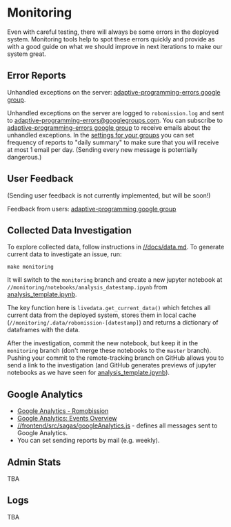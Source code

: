 # Monitoring

Even with careful testing,
there will always be some errors in the deployed system.
Monitoring tools help to spot these errors quickly
and provide as with a good guide on what we should improve
in next iterations to make our system great.

## Error Reports

Unhandled exceptions on the server: [adaptive-programming-errors google group](https://groups.google.com/forum/#!forum/adaptive-programming-errors).

Unhandled exceptions on the server are
logged to `robomission.log`
and sent to <adaptive-programming-errors@googlegroups.com>.
You can subscribe to
[adaptive-programming-errors google group](https://groups.google.com/forum/#!forum/adaptive-programming-errors)
to receive emails about the unhandled exceptions.
In the [settings for your groups](https://groups.google.com/forum/#!myforums)
you can set frequency of reports to "daily summary"
to make sure that you will receive at most 1 email per day.
(Sending every new message is potentially dangerous.)


## User Feedback

(Sending user feedback is not currently implemented, but will be soon!)

Feedback from users: [adaptive-programming google group](https://groups.google.com/forum/#!forum/adaptive-programming)

## Collected Data Investigation

To explore collected data, follow instructions in [//docs/data.md](./data.md).
To generate current data to investigate an issue, run:
```
make monitoring
```
It will switch to the `monitoring` branch
and create a new jupyter notebook at `//monitoring/notebooks/analysis_datestamp.ipynb`
from [analysis_template.ipynb](../monitoring/notebooks/analysis_template.ipynb).

The key function here is `livedata.get_current_data()` which fetches
all current data from the deployed system, stores them in local cache (`//monitoring/.data/robomission-[datestamp]`) and returns a dictionary of dataframes with the data.

After the investigation, commit the new notebook,
but keep it in the `monitoring` branch
(don't merge these notebooks to the `master` branch).
Pushing your commit to the remote-tracking branch on GitHub
allows you to send a link to the investigation
(and GitHub generates previews of jupyter notebooks as we have seen for
[analysis_template.ipynb](../monitoring/notebooks/analysis_template.ipynb)).


## Google Analytics

* [Google Analytics - Romobission](https://analytics.google.com/analytics/web/#embed/report-home/a81667720w121094822p126691725/)
* [Google Analytics: Events Overview](https://analytics.google.com/analytics/web/#report/content-event-overview/a81667720w121094822p126691725/%3Foverview-dimensionSummary.selectedGroup%3Dvisitors%26overview-dimensionSummary.selectedDimension%3Danalytics.eventAction/)
* [//frontend/src/sagas/googleAnalytics.js](../frontend/src/sagas/googleAnalytics.js) - defines all messages sent to Google Analytics.
* You can set sending reports by mail (e.g. weekly).


## Admin Stats

TBA

## Logs

TBA
